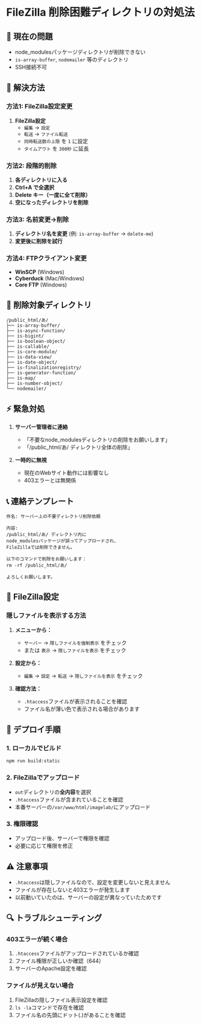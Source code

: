 # FileZilla 削除困難ディレクトリの対処法

## 🚨 現在の問題
- node_modulesパッケージディレクトリが削除できない
- `is-array-buffer`, `nodemailer` 等のディレクトリ
- SSH接続不可

## 🔧 解決方法

### 方法1: FileZilla設定変更
1. **FileZilla設定**
   - `編集` → `設定`
   - `転送` → `ファイル転送`
   - `同時転送数の上限` を `1` に設定
   - `タイムアウト` を `300秒` に延長

### 方法2: 段階的削除
1. **各ディレクトリに入る**
2. **Ctrl+A で全選択**
3. **Delete キー（一度に全て削除）**
4. **空になったディレクトリを削除**

### 方法3: 名前変更→削除
1. **ディレクトリ名を変更** (例: `is-array-buffer` → `delete-me`)
2. **変更後に削除を試行**

### 方法4: FTPクライアント変更
- **WinSCP** (Windows)
- **Cyberduck** (Mac/Windows)
- **Core FTP** (Windows)

## 🎯 削除対象ディレクトリ
```
/public_html/あ/
├── is-array-buffer/
├── is-async-function/
├── is-bigint/
├── is-boolean-object/
├── is-callable/
├── is-core-module/
├── is-data-view/
├── is-date-object/
├── is-finalizationregistry/
├── is-generator-function/
├── is-map/
├── is-number-object/
└── nodemailer/
```

## ⚡ 緊急対処
1. **サーバー管理者に連絡**
   - 「不要なnode_modulesディレクトリの削除をお願いします」
   - 「/public_html/あ/ ディレクトリ全体の削除」

2. **一時的に無視**
   - 現在のWebサイト動作には影響なし
   - 403エラーとは無関係

## 📞 連絡テンプレート
```
件名: サーバー上の不要ディレクトリ削除依頼

内容:
/public_html/あ/ ディレクトリ内に
node_modulesパッケージが誤ってアップロードされ、
FileZillaでは削除できません。

以下のコマンドで削除をお願いします：
rm -rf /public_html/あ/

よろしくお願いします。
```

## 🔧 FileZilla設定

### 隠しファイルを表示する方法
1. **メニューから：**
   - `サーバー` → `隠しファイルを強制表示` をチェック
   - または `表示` → `隠しファイルを表示` をチェック

2. **設定から：**
   - `編集` → `設定` → `転送` → `隠しファイルを表示` をチェック

3. **確認方法：**
   - `.htaccess`ファイルが表示されることを確認
   - ファイル名が薄い色で表示される場合があります

## 🚀 デプロイ手順

### 1. ローカルでビルド
```bash
npm run build:static
```

### 2. FileZillaでアップロード
- `out`ディレクトリの**全内容**を選択
- `.htaccess`ファイルが含まれていることを確認
- 本番サーバーの`/var/www/html/imagelab/`にアップロード

### 3. 権限確認
- アップロード後、サーバーで権限を確認
- 必要に応じて権限を修正

## ⚠️ 注意事項

- `.htaccess`は隠しファイルなので、設定を変更しないと見えません
- ファイルが存在しないと403エラーが発生します
- 以前動いていたのは、サーバーの設定が異なっていたためです

## 🔍 トラブルシューティング

### 403エラーが続く場合
1. `.htaccess`ファイルがアップロードされているか確認
2. ファイル権限が正しいか確認（644）
3. サーバーのApache設定を確認

### ファイルが見えない場合
1. FileZillaの隠しファイル表示設定を確認
2. `ls -la`コマンドで存在を確認
3. ファイル名の先頭にドット(.)があることを確認 